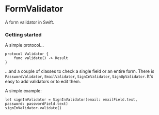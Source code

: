 FormValidator
=============

A form validator in Swift.

### Getting started

A simple protocol...

```
protocol Validator {
	func validate() -> Result
}
```

...and a couple of classes to check a single field or an entire form. There is `PasswordValidator`, `EmailValidator`, `SignInValidator`, `SignUpValidator`. It's easy to add validators or to edit them.

A simple example:

```
let signInValidator = SignInValidator(email: emailField.text, password: passwordField.text)
signInValidator.validate()
```





